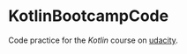 # KotlinBootcampCode

Code practice for the *Kotlin* course on [udacity](https://classroom.udacity.com/courses/ud9011).